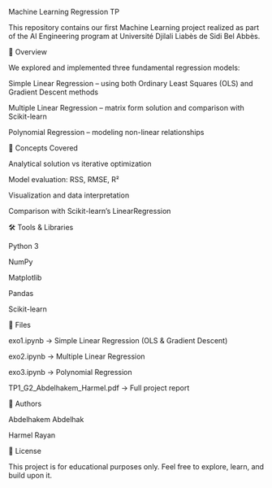 Machine Learning Regression TP

This repository contains our first Machine Learning project realized as part of the AI Engineering program at Université Djilali Liabès de Sidi Bel Abbès.

🧩 Overview

We explored and implemented three fundamental regression models:

Simple Linear Regression – using both Ordinary Least Squares (OLS) and Gradient Descent methods

Multiple Linear Regression – matrix form solution and comparison with Scikit-learn

Polynomial Regression – modeling non-linear relationships

🧠 Concepts Covered

Analytical solution vs iterative optimization

Model evaluation: RSS, RMSE, R²

Visualization and data interpretation

Comparison with Scikit-learn’s LinearRegression

🛠️ Tools & Libraries

Python 3

NumPy

Matplotlib

Pandas

Scikit-learn

📂 Files

exo1.ipynb → Simple Linear Regression (OLS & Gradient Descent)

exo2.ipynb → Multiple Linear Regression

exo3.ipynb → Polynomial Regression

TP1_G2_Abdelhakem_Harmel.pdf → Full project report

👥 Authors

Abdelhakem Abdelhak

Harmel Rayan

🧾 License

This project is for educational purposes only.
Feel free to explore, learn, and build upon it.
